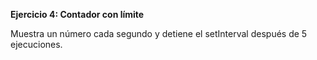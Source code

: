 <strong>Ejercicio 4: Contador con límite</strong>

Muestra un número cada segundo y detiene el setInterval después de 5 ejecuciones.